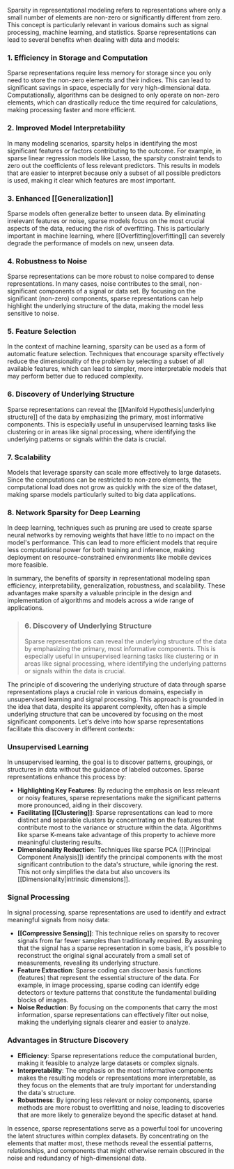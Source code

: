 Sparsity in representational modeling refers to representations where only a small number of elements are non-zero or significantly different from zero. This concept is particularly relevant in various domains such as signal processing, machine learning, and statistics. Sparse representations can lead to several benefits when dealing with data and models:

### 1. **Efficiency in Storage and Computation**
Sparse representations require less memory for storage since you only need to store the non-zero elements and their indices. This can lead to significant savings in space, especially for very high-dimensional data. Computationally, algorithms can be designed to only operate on non-zero elements, which can drastically reduce the time required for calculations, making processing faster and more efficient.

### 2. **Improved Model Interpretability**
In many modeling scenarios, sparsity helps in identifying the most significant features or factors contributing to the outcome. For example, in sparse linear regression models like Lasso, the sparsity constraint tends to zero out the coefficients of less relevant predictors. This results in models that are easier to interpret because only a subset of all possible predictors is used, making it clear which features are most important.

### 3. **Enhanced [[Generalization]]**
Sparse models often generalize better to unseen data. By eliminating irrelevant features or noise, sparse models focus on the most crucial aspects of the data, reducing the risk of overfitting. This is particularly important in machine learning, where [[Overfitting|overfitting]] can severely degrade the performance of models on new, unseen data.

### 4. **Robustness to Noise**
Sparse representations can be more robust to noise compared to dense representations. In many cases, noise contributes to the small, non-significant components of a signal or data set. By focusing on the significant (non-zero) components, sparse representations can help highlight the underlying structure of the data, making the model less sensitive to noise.

### 5. **Feature Selection**
In the context of machine learning, sparsity can be used as a form of automatic feature selection. Techniques that encourage sparsity effectively reduce the dimensionality of the problem by selecting a subset of all available features, which can lead to simpler, more interpretable models that may perform better due to reduced complexity.

### 6. **Discovery of Underlying Structure**
Sparse representations can reveal the [[Manifold Hypothesis|underlying structure]] of the data by emphasizing the primary, most informative components. This is especially useful in unsupervised learning tasks like clustering or in areas like signal processing, where identifying the underlying patterns or signals within the data is crucial.

### 7. **Scalability**
Models that leverage sparsity can scale more effectively to large datasets. Since the computations can be restricted to non-zero elements, the computational load does not grow as quickly with the size of the dataset, making sparse models particularly suited to big data applications.

### 8. **Network Sparsity for Deep Learning**
In deep learning, techniques such as pruning are used to create sparse neural networks by removing weights that have little to no impact on the model's performance. This can lead to more efficient models that require less computational power for both training and inference, making deployment on resource-constrained environments like mobile devices more feasible.

In summary, the benefits of sparsity in representational modeling span efficiency, interpretability, generalization, robustness, and scalability. These advantages make sparsity a valuable principle in the design and implementation of algorithms and models across a wide range of applications.

> ### 6. **Discovery of Underlying Structure**
>
> Sparse representations can reveal the underlying structure of the data by emphasizing the primary, most informative components. This is especially useful in unsupervised learning tasks like clustering or in areas like signal processing, where identifying the underlying patterns or signals within the data is crucial.

The principle of discovering the underlying structure of data through sparse representations plays a crucial role in various domains, especially in unsupervised learning and signal processing. This approach is grounded in the idea that data, despite its apparent complexity, often has a simple underlying structure that can be uncovered by focusing on the most significant components. Let's delve into how sparse representations facilitate this discovery in different contexts:

### Unsupervised Learning

In unsupervised learning, the goal is to discover patterns, groupings, or structures in data without the guidance of labeled outcomes. Sparse representations enhance this process by:

- **Highlighting Key Features**: By reducing the emphasis on less relevant or noisy features, sparse representations make the significant patterns more pronounced, aiding in their discovery.
- **Facilitating [[Clustering]]**: Sparse representations can lead to more distinct and separable clusters by concentrating on the features that contribute most to the variance or structure within the data. Algorithms like sparse K-means take advantage of this property to achieve more meaningful clustering results.
- **Dimensionality Reduction**: Techniques like sparse PCA ([[Principal Component Analysis]]) identify the principal components with the most significant contribution to the data's structure, while ignoring the rest. This not only simplifies the data but also uncovers its [[Dimensionality|intrinsic dimensions]].
	 
### Signal Processing

In signal processing, sparse representations are used to identify and extract meaningful signals from noisy data:

- **[[Compressive Sensing]]**: This technique relies on sparsity to recover signals from far fewer samples than traditionally required. By assuming that the signal has a sparse representation in some basis, it's possible to reconstruct the original signal accurately from a small set of measurements, revealing its underlying structure.
- **Feature Extraction**: Sparse coding can discover basis functions (features) that represent the essential structure of the data. For example, in image processing, sparse coding can identify edge detectors or texture patterns that constitute the fundamental building blocks of images.
- **Noise Reduction**: By focusing on the components that carry the most information, sparse representations can effectively filter out noise, making the underlying signals clearer and easier to analyze.

### Advantages in Structure Discovery

- **Efficiency**: Sparse representations reduce the computational burden, making it feasible to analyze large datasets or complex signals.
- **Interpretability**: The emphasis on the most informative components makes the resulting models or representations more interpretable, as they focus on the elements that are truly important for understanding the data's structure.
- **Robustness**: By ignoring less relevant or noisy components, sparse methods are more robust to overfitting and noise, leading to discoveries that are more likely to generalize beyond the specific dataset at hand.

In essence, sparse representations serve as a powerful tool for uncovering the latent structures within complex datasets. By concentrating on the elements that matter most, these methods reveal the essential patterns, relationships, and components that might otherwise remain obscured in the noise and redundancy of high-dimensional data. 


